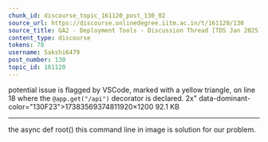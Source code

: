 ```yaml
---
chunk_id: discourse_topic_161120_post_130_02
source_url: https://discourse.onlinedegree.iitm.ac.in/t/161120/130
source_title: GA2 - Deployment Tools - Discussion Thread [TDS Jan 2025]
content_type: discourse
tokens: 78
username: Sakshi6479
post_number: 130
topic_id: 161120
---
```


 potential issue is flagged by VSCode, marked with a yellow triangle, on line 18 where the `@app.get("/api")` decorator is declared. 2x" data-dominant-color="130F23">17383569374811920×1200 92.1 KB

---

the async def root() this command line in image is solution for our problem.
